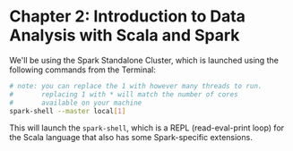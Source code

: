 # Chapter 2: Introduction to Data Analysis with Scala and Spark

We'll be using the Spark Standalone Cluster, which is launched using the
following commands from the Terminal:

```bash
# note: you can replace the 1 with however many threads to run.
#       replacing 1 with * will match the number of cores
#       available on your machine
spark-shell --master local[1]
```

This will launch the `spark-shell`, which is a REPL (read-eval-print loop)
for the Scala language that also has some Spark-specific extensions.
